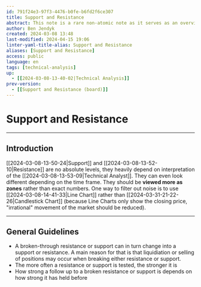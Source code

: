 ```yaml
---
id: 791f24e3-97f3-4476-b0fe-b6fd2f6ce307
title: Support and Resistance
abstract: This note is a rare non-atomic note as it serves as an overview to two topics that also have their own notes. Support and Resistance are vague price zones in which the price moves and which heavily depend on the subject and even the time frame the chart is viewed through.
author: Ben Jendyk
created: 2024-03-08 13:48
last-modified: 2024-04-15 19:06
linter-yaml-title-alias: Support and Resistance
aliases: [Support and Resistance]
access: public
language: en
tags: [technical-analysis]
up:
  - [[2024-03-08-13-40-02|Technical Analysis]]
prev-version:
  - [[Support and Resistance (board)]]
---
```


# Support and Resistance

--- 

## Introduction

[[2024-03-08-13-50-24|Support]] and [[2024-03-08-13-52-10|Resistance]] are no absolute levels, they heavily depend on interpretation of the [[2024-03-08-13-53-09|Technical Analyst]]. They can even look different depending on the time frame. They should be **viewed more as zones** rather than exact numbers. One way to filter out noise is to use [[2024-03-08-14-41-33|Line Chart]] rather than [[2024-03-31-21-22-26|Candlestick Chart]] (because Line Charts only show the closing price, "irrational" movement of the market should be reduced).

--- 

## General Guidelines

- A broken-through resistance or support can in turn change into a support or resistance. A main reason for that is that liquidiation or selling of positions may occur when breaking either resistance or support. 
- The more often a resistance or support is tested, the stronger it is
- How strong a follow up to a broken resistance or support is depends on how strong it has held before
